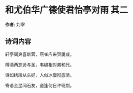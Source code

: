 # 和尤伯华广德使君怡亭对雨  其二

**作者**: 刘宰

## 诗词内容

轩亭闿爽喜新营，燕雀应来贺厦成。

樽酒两忘贤与圣，韦编相对弟和兄。

诗如绣段从头好，人似冰壶彻底清。

寄语金昆同石友，道逢何日许班荆。

